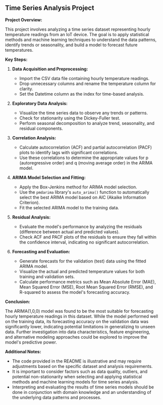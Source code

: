 ##  Time Series Analysis Project

**Project Overview:**

This project involves analyzing a time series dataset representing hourly temperature readings from an IoT device. The goal is to apply statistical methods and machine learning techniques to understand the data patterns, identify trends or seasonality, and build a model to forecast future temperatures.

**Key Steps:**

1. **Data Acquisition and Preprocessing:**
   - Import the CSV data file containing hourly temperature readings.
   - Drop unnecessary columns and rename the temperature column for clarity.
   - Set the Datetime column as the index for time-based analysis.

2. **Exploratory Data Analysis:**
   - Visualize the time series data to observe any trends or patterns.
   - Check for stationarity using the Dickey-Fuller test.
   - Perform seasonal decomposition to analyze trend, seasonality, and residual components.

3. **Correlation Analysis:**
   - Calculate autocorrelation (ACF) and partial autocorrelation (PACF) plots to identify lags with significant correlations.
   - Use these correlations to determine the appropriate values for p (autoregressive order) and q (moving average order) in the ARIMA model.

4. **ARIMA Model Selection and Fitting:**
   - Apply the Box-Jenkins method for ARIMA model selection.
   - Use the `pmdarima` library's `auto_arima()` function to automatically select the best ARIMA model based on AIC (Akaike Information Criterion).
   - Fit the selected ARIMA model to the training data.

5. **Residual Analysis:**
   - Evaluate the model's performance by analyzing the residuals (difference between actual and predicted values).
   - Check ACF and PACF plots of the residuals to ensure they fall within the confidence interval, indicating no significant autocorrelation.

6. **Forecasting and Evaluation:**
   - Generate forecasts for the validation (test) data using the fitted ARIMA model.
   - Visualize the actual and predicted temperature values for both training and validation sets.
   - Calculate performance metrics such as Mean Absolute Error (MAE), Mean Squared Error (MSE), Root Mean Squared Error (RMSE), and R-squared to assess the model's forecasting accuracy.

**Conclusion:**

The ARIMA(1,0,0) model was found to be the most suitable for forecasting hourly temperature readings in this dataset. While the model performed well on the training data, its forecasting accuracy on the validation data was significantly lower, indicating potential limitations in generalizing to unseen data. Further investigation into data characteristics, feature engineering, and alternative modeling approaches could be explored to improve the model's predictive power.

**Additional Notes:**

- The code provided in the README is illustrative and may require adjustments based on the specific dataset and analysis requirements.
- It is important to consider factors such as data quality, outliers, and potential non-stationarity when selecting and applying statistical methods and machine learning models for time series analysis.
- Interpreting and evaluating the results of time series models should be done in conjunction with domain knowledge and an understanding of the underlying data patterns and processes.
